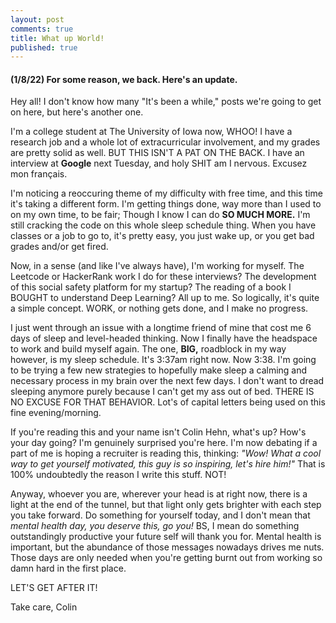 ```yaml
---
layout: post
comments: true
title: What up World!
published: true
---
```


#### (1/8/22) For some reason, we back. Here's an update.

Hey all! I don't know how many "It's been a while," posts we're going to get on here, but here's another one.

I'm a college student at The University of Iowa now, WHOO! I have a research job and a whole lot of extracurricular involvement, and my grades are pretty solid as well. BUT THIS ISN'T A PAT ON THE BACK. I have an interview at **Google** next Tuesday, and holy SHIT am I nervous. Excusez mon français.

I'm noticing a reoccuring theme of my difficulty with free time, and this time it's taking a different form. I'm getting things done, way more than I used to on my own time, to be fair; Though I know I can do **SO MUCH MORE.** I'm still cracking the code on this whole sleep schedule thing. When you have classes or a job to go to, it's pretty easy, you just wake up, or you get bad grades and/or get fired.

Now, in a sense (and like I've always have), I'm working for myself. The Leetcode or HackerRank work I do for these interviews? The development of this social safety platform for my startup? The reading of a book I BOUGHT to understand Deep Learning? All up to me. So logically, it's quite a simple concept. WORK, or nothing gets done, and I make no progress.

I just went through an issue with a longtime friend of mine that cost me 6 days of sleep and level-headed thinking. Now I finally have the headspace to work and build myself again. The one, **BIG,** roadblock in my way however, is my sleep schedule. It's 3:37am right now. Now 3:38. I'm going to be trying a few new strategies to hopefully make sleep a calming and necessary process in my brain over the next few days. I don't want to dread sleeping anymore purely because I can't get my ass out of bed. THERE IS NO EXCUSE FOR THAT BEHAVIOR. Lot's of capital letters being used on this fine evening/morning.

If you're reading this and your name isn't Colin Hehn, what's up? How's your day going? I'm genuinely surprised you're here. I'm now debating if a part of me is hoping a recruiter is reading this, thinking: *"Wow! What a cool way to get yourself motivated, this guy is so inspiring, let's hire him!"* That is 100% undoubtedly the reason I write this stuff. NOT!

Anyway, whoever you are, wherever your head is at right now, there is a light at the end of the tunnel, but that light only gets brighter with each step you take forward. Do something for yourself today, and I don't mean that *mental health day, you deserve this, go you!* BS, I mean do something outstandingly productive your future self will thank you for. Mental health is important, but the abundance of those messages nowadays drives me nuts. Those days are only needed when you're getting burnt out from working so damn hard in the first place.

LET'S GET AFTER IT! 

Take care,
Colin
